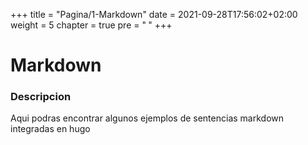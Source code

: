 +++
title = "Pagina/1-Markdown"
date = 2021-09-28T17:56:02+02:00
weight = 5
chapter = true
pre = "<b> </b>"
+++

# Markdown

### Descripcion

Aqui podras encontrar algunos ejemplos de sentencias markdown integradas en hugo

